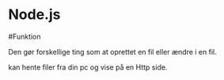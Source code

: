 # Node.js

#Funktion

Den gør forskellige ting som at oprettet en fil eller ændre i en fil.

kan hente filer fra din pc og vise på en Http side.
